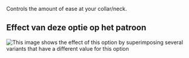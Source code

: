 Controls the amount of ease at your collar/neck.

## Effect van deze optie op het patroon

![This image shows the effect of this option by superimposing several variants that have a different value for this option](jaeger_collarease_sample.svg "Effect of this option on the pattern")
